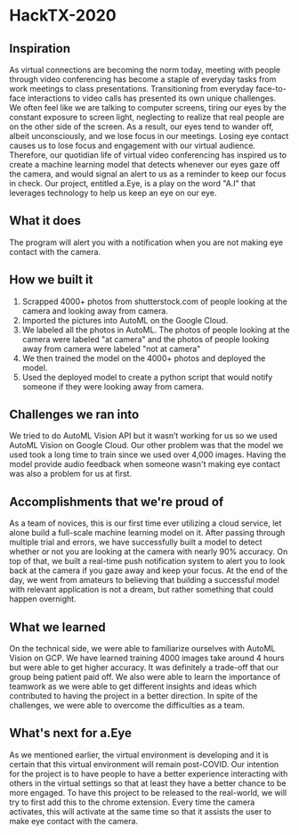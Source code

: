 # HackTX-2020
## Inspiration
As virtual connections are becoming the norm today, meeting with people through video conferencing has become a staple of everyday tasks from work meetings to class presentations. Transitioning from everyday face-to-face interactions to video calls has presented its own unique challenges. We often feel like we are talking to computer screens, tiring our eyes by the constant exposure to screen light, neglecting to realize that real people are on the other side of the screen. As a result, our eyes tend to wander off, albeit unconsciously, and we lose focus in our meetings. Losing eye contact causes us to lose focus and engagement with our virtual audience. Therefore, our quotidian life of virtual video conferencing has inspired us to create a machine learning model that detects whenever our eyes gaze off the camera, and would signal an alert to us as a reminder to keep our focus in check. Our project, entitled a.Eye, is a play on the word "A.I" that leverages technology to help us keep an eye on our eye.

## What it does
The program will alert you with a notification when you are not making eye contact with the camera. 

## How we built it
1. Scrapped 4000+ photos from shutterstock.com of people looking at the camera and looking away from camera. 
2. Imported the pictures into AutoML on the Google Cloud. 
3. We labeled all the photos in AutoML. The photos of people looking at the camera were labeled "at camera" and the photos of people looking away from camera were labeled "not at camera"
4. We then trained the model on the 4000+ photos and deployed the model. 
5. Used the deployed model to create a python script that would notify someone if they were looking away from camera. 

## Challenges we ran into
We tried to do AutoML Vision API but it wasn’t working for us so we used AutoML Vision on Google Cloud. Our other problem was that the model we used took a long time to train since we used over 4,000 images. Having the model provide audio feedback when someone wasn't making eye contact was also a problem for us at first.

## Accomplishments that we're proud of
As a team of novices, this is our first time ever utilizing a cloud service, let alone build a full-scale machine learning model on it. After passing through multiple trial and errors, we have successfully built a model to detect whether or not you are looking at the camera with nearly 90% accuracy. On top of that, we built a real-time push notification system to alert you to look back at the camera if you gaze away and keep your focus. At the end of the day, we went from amateurs to believing that building a successful model with relevant application is not a dream, but rather something that could happen overnight.

## What we learned
On the technical side, we were able to familiarize ourselves with AutoML Vision on GCP. We have learned training 4000 images take around 4 hours but were able to get higher accuracy. It was definitely a trade-off that our group being patient paid off. We also were able to learn the importance of teamwork as we were able to get different insights and ideas which contributed to having the project in a better direction. In spite of the challenges, we were able to overcome the difficulties as a team.

## What's next for a.Eye
As we mentioned earlier, the virtual environment is developing and it is certain that this virtual environment will remain post-COVID. Our intention for the project is to have people to have a better experience interacting with others in the virtual settings so that at least they have a better chance to be more engaged. To have this project to be released to the real-world, we will try to first add this to the chrome extension. Every time the camera activates, this will activate at the same time so that it assists the user to make eye contact with the camera. 
